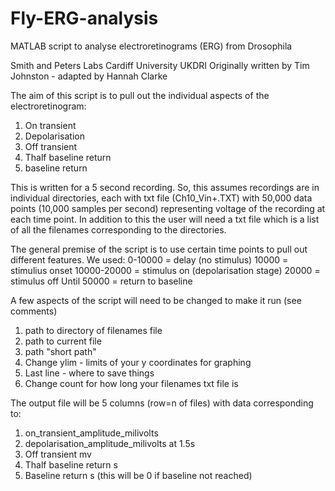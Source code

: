 # Fly-ERG-analysis
MATLAB script to analyse electroretinograms (ERG) from Drosophila

Smith and Peters Labs Cardiff University UKDRI
Originally written by Tim Johnston - adapted by Hannah Clarke 

The aim of this script is to pull out the individual aspects of the electroretinogram:
1) On transient 
2) Depolarisation 
3) Off transient 
4) Thalf baseline return 
5) baseline return 

This is written for a 5 second recording. So, this assumes recordings are in individual directories, each with txt file (Ch10_Vin+.TXT) with 50,000 data points (10,000 samples per second) representing voltage of the recording at each time point. In addition to this the user will need a txt file which is a list of all the filenames corresponding to the directories.

The general premise of the script is to use certain time points to pull out different features. We used: 
0-10000 = delay (no stimulus) 
10000 = stimulius onset 
10000-20000 = stimulus on (depolarisation stage)
20000 = stimulus off 
Until 50000 = return to baseline

A few aspects of the script will need to be changed to make it run (see comments)
1) path to directory of filenames file
2) path to current file
3) path "short path"
4) Change ylim - limits of your y coordinates for graphing
5) Last line - where to save things 
6) Change count for how long your filenames txt file is 

The output file will be 5 columns (row=n of files) with data corresponding to: 
1) on_transient_amplitude_milivolts
2) depolarisation_amplitude_milivolts at 1.5s
3) Off transient mv
4) Thalf baseline return s
5) Baseline return s (this will be 0 if baseline not reached) 
